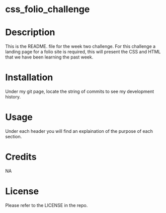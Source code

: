 # css_folio_challenge

# Description
 This is the README. file for the week two challenge. For this challenge a landing page for a folio site is required, this will present the CSS and HTML that we have been learning the past week. 

# Installation
Under my git page, locate the string of commits to see my development history.

# Usage
Under each header you will find an explaination of the purpose of each section.

# Credits
NA

# License
Please refer to the LICENSE in the repo.

